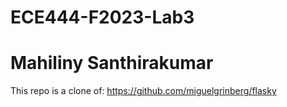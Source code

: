# ECE444-F2023-Lab3
# Mahiliny Santhirakumar

This repo is a clone of: https://github.com/miguelgrinberg/flasky

